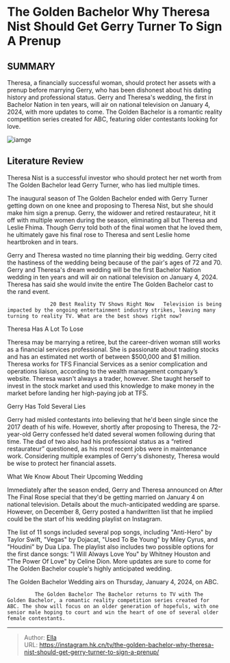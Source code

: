 # The Golden Bachelor Why Theresa Nist Should Get Gerry Turner To Sign A Prenup


## SUMMARY 



  Theresa, a financially successful woman, should protect her assets with a prenup before marrying Gerry, who has been dishonest about his dating history and professional status.   Gerry and Theresa&#39;s wedding, the first in Bachelor Nation in ten years, will air on national television on January 4, 2024, with more updates to come.   The Golden Bachelor is a romantic reality competition series created for ABC, featuring older contestants looking for love.  

![iamge](https://static1.srcdn.com/wordpress/wp-content/uploads/2024/01/the-golden-bachelor_-why-theresa-nist-should-get-gerry-turner-to-sign-a-prenup.jpg)

## Literature Review
Theresa Nist is a successful investor who should protect her net worth from The Golden Bachelor lead Gerry Turner, who has lied multiple times. 




The inaugural season of The Golden Bachelor ended with Gerry Turner getting down on one knee and proposing to Theresa Nist, but she should make him sign a prenup. Gerry, the widower and retired restaurateur, hit it off with multiple women during the season, eliminating all but Theresa and Leslie Fhima. Though Gerry told both of the final women that he loved them, he ultimately gave his final rose to Theresa and sent Leslie home heartbroken and in tears.




Gerry and Theresa wasted no time planning their big wedding. Gerry cited the hastiness of the wedding being because of the pair&#39;s ages of 72 and 70. Gerry and Theresa&#39;s dream wedding will be the first Bachelor Nation wedding in ten years and will air on national television on January 4, 2024. Theresa has said she would invite the entire The Golden Bachelor cast to the rand event.

                  20 Best Reality TV Shows Right Now   Television is being impacted by the ongoing entertainment industry strikes, leaving many turning to reality TV. What are the best shows right now?    


 Theresa Has A Lot To Lose 
          

Theresa may be marrying a retiree, but the career-driven woman still works as a financial services professional. She is passionate about trading stocks and has an estimated net worth of between $500,000 and $1 million. Theresa works for TFS Financial Services as a senior complication and operations liaison, according to the wealth management company’s website. Theresa wasn&#39;t always a trader, however. She taught herself to invest in the stock market and used this knowledge to make money in the market before landing her high-paying job at TFS.






 Gerry Has Told Several Lies 
          

Gerry had misled contestants into believing that he&#39;d been single since the 2017 death of his wife. However, shortly after proposing to Theresa, the 72-year-old Gerry confessed he’d dated several women following during that time. The dad of two also had his professional status as a “retired restaurateur” questioned, as his most recent jobs were in maintenance work. Considering multiple examples of Gerry&#39;s dishonesty, Theresa would be wise to protect her financial assets.



 What We Know About Their Upcoming Wedding 
          

Immediately after the season ended, Gerry and Theresa announced on After The Final Rose special that they&#39;d be getting married on January 4 on national television. Details about the much-anticipated wedding are sparse. However, on December 8, Gerry posted a handwritten list that he implied could be the start of his wedding playlist on Instagram.




The list of 11 songs included several pop songs, including &#34;Anti-Hero&#34; by Taylor Swift, &#34;Vegas&#34; by Dojacat, &#34;Used To Be Young&#34; by Miley Cyrus, and &#34;Houdini&#34; by Dua Lipa. The playlist also includes two possible options for the first dance songs: &#34;I Will Always Love You&#34; by Whitney Houston and &#34;The Power Of Love&#34; by Celine Dion. More updates are sure to come for The Golden Bachelor couple&#39;s highly anticipated wedding.



The Golden Bachelor Wedding airs on Thursday, January 4, 2024, on ABC.




             The Golden Bachelor The Bachelor returns to TV with The Golden Bachelor, a romantic reality competition series created for ABC. The show will focus on an older generation of hopefuls, with one senior male hoping to court and win the heart of one of several older female contestants.  


---

> Author: [Ella](https://instagram.hk.cn/)  
> URL: https://instagram.hk.cn/tv/the-golden-bachelor-why-theresa-nist-should-get-gerry-turner-to-sign-a-prenup/  

